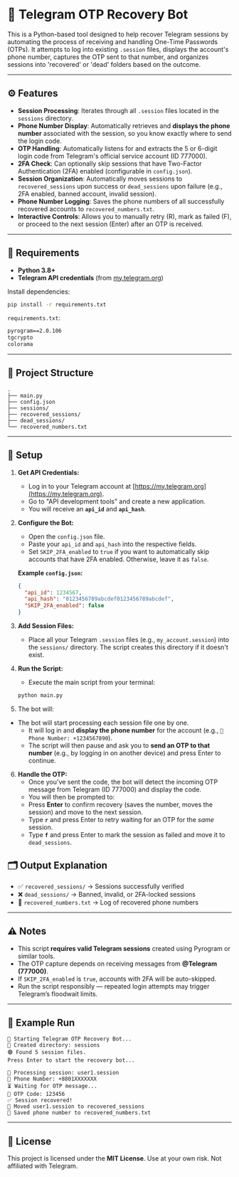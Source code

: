# 📱 Telegram OTP Recovery Bot

This is a Python-based tool designed to help recover Telegram sessions by automating the process of receiving and handling One-Time Passwords (OTPs). It attempts to log into existing `.session` files, displays the account's phone number, captures the OTP sent to that number, and organizes sessions into 'recovered' or 'dead' folders based on the outcome.

---

## ⚙️ Features

* **Session Processing**: Iterates through all `.session` files located in the `sessions` directory.
* **Phone Number Display**: Automatically retrieves and **displays the phone number** associated with the session, so you know exactly where to send the login code.
* **OTP Handling**: Automatically listens for and extracts the 5 or 6-digit login code from Telegram's official service account (ID 777000).
* **2FA Check**: Can optionally skip sessions that have Two-Factor Authentication (2FA) enabled (configurable in `config.json`).
* **Session Organization**: Automatically moves sessions to `recovered_sessions` upon success or `dead_sessions` upon failure (e.g., 2FA enabled, banned account, invalid session).
* **Phone Number Logging**: Saves the phone numbers of all successfully recovered accounts to `recovered_numbers.txt`.
* **Interactive Controls**: Allows you to manually retry (R), mark as failed (F), or proceed to the next session (Enter) after an OTP is received.
---

## 🧩 Requirements

- **Python 3.8+**
- **Telegram API credentials** (from [my.telegram.org](https://my.telegram.org))

Install dependencies:

```bash
pip install -r requirements.txt
````

`requirements.txt`:

```txt
pyrogram==2.0.106
tgcrypto
colorama
```

---

## 📁 Project Structure

```
.
├── main.py
├── config.json
├── sessions/
├── recovered_sessions/
├── dead_sessions/
└── recovered_numbers.txt
```

---

## 🔧 Setup

1.  **Get API Credentials:**
    * Log in to your Telegram account at [https://my.telegram.org](https://my.telegram.org).
    * Go to "API development tools" and create a new application.
    * You will receive an **`api_id`** and **`api_hash`**.

2.  **Configure the Bot:**
    * Open the `config.json` file.
    * Paste your `api_id` and `api_hash` into the respective fields.
    * Set `SKIP_2FA_enabled` to `true` if you want to automatically skip accounts that have 2FA enabled. Otherwise, leave it as `false`.

    **Example `config.json`:**
    ```json
    {
      "api_id": 1234567,
      "api_hash": "0123456789abcdef0123456789abcdef",
      "SKIP_2FA_enabled": false
    }
    ```

3.  **Add Session Files:**
    * Place all your Telegram `.session` files (e.g., `my_account.session`) into the `sessions/` directory. The script creates this directory if it doesn't exist.

4.  **Run the Script:**
    * Execute the main script from your terminal:
    ```sh
    python main.py
    ```
5. The bot will:

  * The bot will start processing each session file one by one.
    * It will log in and **display the phone number** for the account (e.g., `📱 Phone Number: +1234567890`).
    * The script will then pause and ask you to **send an OTP to that number** (e.g., by logging in on another device) and press Enter to continue.

6.  **Handle the OTP:**
    * Once you've sent the code, the bot will detect the incoming OTP message from Telegram (ID 777000) and display the code.
    * You will then be prompted to:
    * Press **Enter** to confirm recovery (saves the number, moves the session) and move to the next session.
    * Type **`r`** and press Enter to retry waiting for an OTP for the *same* session.
    * Type **`f`** and press Enter to mark the session as failed and move it to `dead_sessions`.

## 🗂️ Output Explanation

* ✅ `recovered_sessions/` → Sessions successfully verified
* ❌ `dead_sessions/` → Banned, invalid, or 2FA-locked sessions
* 📝 `recovered_numbers.txt` → Log of recovered phone numbers

---

## ⚠️ Notes

* This script **requires valid Telegram sessions** created using Pyrogram or similar tools.
* The OTP capture depends on receiving messages from **@Telegram (777000)**.
* If `SKIP_2FA_enabled` is `true`, accounts with 2FA will be auto-skipped.
* Run the script responsibly — repeated login attempts may trigger Telegram’s floodwait limits.

---

## 🧠 Example Run

```
📱 Starting Telegram OTP Recovery Bot...
📁 Created directory: sessions
🟢 Found 5 session files.
Press Enter to start the recovery bot...

🔄 Processing session: user1.session
📱 Phone Number: +8801XXXXXXX
⏳ Waiting for OTP message...
🔐 OTP Code: 123456
✅ Session recovered!
📂 Moved user1.session to recovered_sessions
📝 Saved phone number to recovered_numbers.txt
```

---

## 📜 License

This project is licensed under the **MIT License**.
Use at your own risk. Not affiliated with Telegram.

```
```
